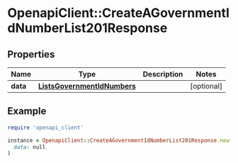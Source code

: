 # OpenapiClient::CreateAGovernmentIdNumberList201Response

## Properties

| Name | Type | Description | Notes |
| ---- | ---- | ----------- | ----- |
| **data** | [**ListsGovernmentIdNumbers**](ListsGovernmentIdNumbers.md) |  | [optional] |

## Example

```ruby
require 'openapi_client'

instance = OpenapiClient::CreateAGovernmentIdNumberList201Response.new(
  data: null
)
```

